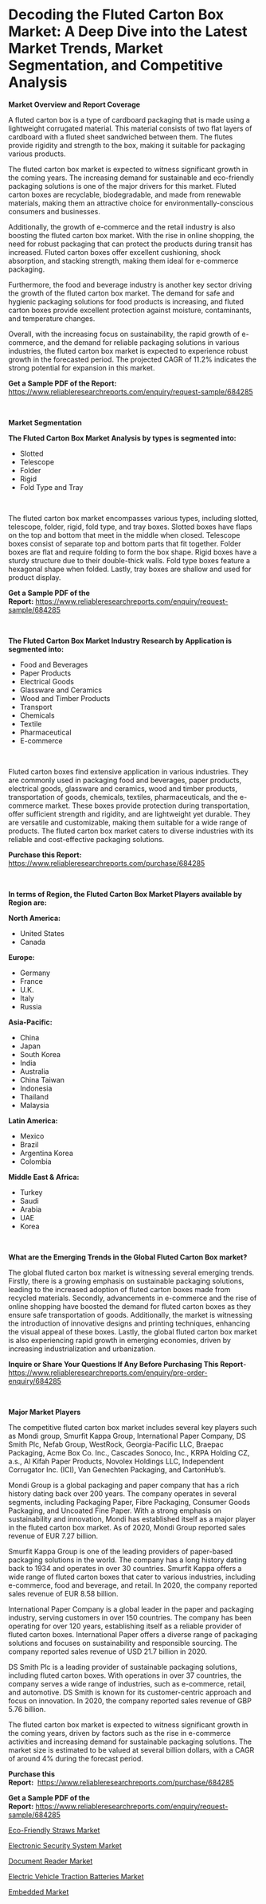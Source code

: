 <p><h1>Decoding the Fluted Carton Box Market: A Deep Dive into the Latest Market Trends, Market Segmentation, and Competitive Analysis</h1></p><p><strong>Market Overview and Report Coverage</strong></p>
<p><p>A fluted carton box is a type of cardboard packaging that is made using a lightweight corrugated material. This material consists of two flat layers of cardboard with a fluted sheet sandwiched between them. The flutes provide rigidity and strength to the box, making it suitable for packaging various products.</p><p>The fluted carton box market is expected to witness significant growth in the coming years. The increasing demand for sustainable and eco-friendly packaging solutions is one of the major drivers for this market. Fluted carton boxes are recyclable, biodegradable, and made from renewable materials, making them an attractive choice for environmentally-conscious consumers and businesses.</p><p>Additionally, the growth of e-commerce and the retail industry is also boosting the fluted carton box market. With the rise in online shopping, the need for robust packaging that can protect the products during transit has increased. Fluted carton boxes offer excellent cushioning, shock absorption, and stacking strength, making them ideal for e-commerce packaging.</p><p>Furthermore, the food and beverage industry is another key sector driving the growth of the fluted carton box market. The demand for safe and hygienic packaging solutions for food products is increasing, and fluted carton boxes provide excellent protection against moisture, contaminants, and temperature changes.</p><p>Overall, with the increasing focus on sustainability, the rapid growth of e-commerce, and the demand for reliable packaging solutions in various industries, the fluted carton box market is expected to experience robust growth in the forecasted period. The projected CAGR of 11.2% indicates the strong potential for expansion in this market.</p></p>
<p><strong>Get a Sample PDF of the Report:</strong> <a href="https://www.reliableresearchreports.com/enquiry/request-sample/684285">https://www.reliableresearchreports.com/enquiry/request-sample/684285</a></p>
<p>&nbsp;</p>
<p><strong>Market Segmentation</strong></p>
<p><strong>The Fluted Carton Box Market Analysis by types is segmented into:</strong></p>
<p><ul><li>Slotted</li><li>Telescope</li><li>Folder</li><li>Rigid</li><li>Fold Type and Tray</li></ul></p>
<p>&nbsp;</p>
<p><p>The fluted carton box market encompasses various types, including slotted, telescope, folder, rigid, fold type, and tray boxes. Slotted boxes have flaps on the top and bottom that meet in the middle when closed. Telescope boxes consist of separate top and bottom parts that fit together. Folder boxes are flat and require folding to form the box shape. Rigid boxes have a sturdy structure due to their double-thick walls. Fold type boxes feature a hexagonal shape when folded. Lastly, tray boxes are shallow and used for product display.</p></p>
<p><strong>Get a Sample PDF of the Report:</strong>&nbsp;<a href="https://www.reliableresearchreports.com/enquiry/request-sample/684285">https://www.reliableresearchreports.com/enquiry/request-sample/684285</a></p>
<p>&nbsp;</p>
<p><strong>The Fluted Carton Box Market Industry Research by Application is segmented into:</strong></p>
<p><ul><li>Food and Beverages</li><li>Paper Products</li><li>Electrical Goods</li><li>Glassware and Ceramics</li><li>Wood and Timber Products</li><li>Transport</li><li>Chemicals</li><li>Textile</li><li>Pharmaceutical</li><li>E-commerce</li></ul></p>
<p>&nbsp;</p>
<p><p>Fluted carton boxes find extensive application in various industries. They are commonly used in packaging food and beverages, paper products, electrical goods, glassware and ceramics, wood and timber products, transportation of goods, chemicals, textiles, pharmaceuticals, and the e-commerce market. These boxes provide protection during transportation, offer sufficient strength and rigidity, and are lightweight yet durable. They are versatile and customizable, making them suitable for a wide range of products. The fluted carton box market caters to diverse industries with its reliable and cost-effective packaging solutions.</p></p>
<p><strong>Purchase this Report:</strong>&nbsp; <a href="https://www.reliableresearchreports.com/purchase/684285">https://www.reliableresearchreports.com/purchase/684285</a></p>
<p>&nbsp;</p>
<p><strong>In terms of Region, the Fluted Carton Box Market Players available by Region are:</strong></p>
<p>
    <p> <strong> North America: </strong>
        <ul>
            <li>United States</li>
            <li>Canada</li>
        </ul>
        </p> 
    <p> <strong> Europe: </strong>
        <ul>
            <li>Germany</li>
            <li>France</li>
            <li>U.K.</li>
            <li>Italy</li>
            <li>Russia</li>
        </ul>
        </p> 
    <p> <strong> Asia-Pacific: </strong>
        <ul>
            <li>China</li>
            <li>Japan</li>
            <li>South Korea</li>
            <li>India</li>
            <li>Australia</li>
            <li>China Taiwan</li>
            <li>Indonesia</li>
            <li>Thailand</li>
            <li>Malaysia</li>
        </ul>
        </p> 
    <p> <strong> Latin America: </strong>
        <ul>
            <li>Mexico</li>
            <li>Brazil</li>
            <li>Argentina Korea</li>
            <li>Colombia</li>
        </ul>
        </p> 
    <p> <strong> Middle East & Africa: </strong>
        <ul>
            <li>Turkey</li>
            <li>Saudi</li>
            <li>Arabia</li>
            <li>UAE</li>
            <li>Korea</li>
        </ul>
    </p>
    </p>
<p>&nbsp;</p>
<p><strong>What are the Emerging Trends in the Global Fluted Carton Box market?</strong></p>
<p><p>The global fluted carton box market is witnessing several emerging trends. Firstly, there is a growing emphasis on sustainable packaging solutions, leading to the increased adoption of fluted carton boxes made from recycled materials. Secondly, advancements in e-commerce and the rise of online shopping have boosted the demand for fluted carton boxes as they ensure safe transportation of goods. Additionally, the market is witnessing the introduction of innovative designs and printing techniques, enhancing the visual appeal of these boxes. Lastly, the global fluted carton box market is also experiencing rapid growth in emerging economies, driven by increasing industrialization and urbanization.</p></p>
<p><strong>Inquire or Share Your Questions If Any Before Purchasing This Report</strong>- <a href="https://www.reliableresearchreports.com/enquiry/pre-order-enquiry/684285">https://www.reliableresearchreports.com/enquiry/pre-order-enquiry/684285</a></p>
<p>&nbsp;</p>
<p><strong>Major Market Players</strong></p>
<p><p>The competitive fluted carton box market includes several key players such as Mondi group, Smurfit Kappa Group, International Paper Company, DS Smith Plc, Nefab Group, WestRock, Georgia-Pacific LLC, Braepac Packaging, Acme Box Co. Inc., Cascades Sonoco, Inc., KRPA Holding CZ, a.s., Al Kifah Paper Products, Novolex Holdings LLC, Independent Corrugator Inc. (ICI), Van Genechten Packaging, and CartonHub’s. </p><p>Mondi Group is a global packaging and paper company that has a rich history dating back over 200 years. The company operates in several segments, including Packaging Paper, Fibre Packaging, Consumer Goods Packaging, and Uncoated Fine Paper. With a strong emphasis on sustainability and innovation, Mondi has established itself as a major player in the fluted carton box market. As of 2020, Mondi Group reported sales revenue of EUR 7.27 billion.</p><p>Smurfit Kappa Group is one of the leading providers of paper-based packaging solutions in the world. The company has a long history dating back to 1934 and operates in over 30 countries. Smurfit Kappa offers a wide range of fluted carton boxes that cater to various industries, including e-commerce, food and beverage, and retail. In 2020, the company reported sales revenue of EUR 8.58 billion.</p><p>International Paper Company is a global leader in the paper and packaging industry, serving customers in over 150 countries. The company has been operating for over 120 years, establishing itself as a reliable provider of fluted carton boxes. International Paper offers a diverse range of packaging solutions and focuses on sustainability and responsible sourcing. The company reported sales revenue of USD 21.7 billion in 2020.</p><p>DS Smith Plc is a leading provider of sustainable packaging solutions, including fluted carton boxes. With operations in over 37 countries, the company serves a wide range of industries, such as e-commerce, retail, and automotive. DS Smith is known for its customer-centric approach and focus on innovation. In 2020, the company reported sales revenue of GBP 5.76 billion.</p><p>The fluted carton box market is expected to witness significant growth in the coming years, driven by factors such as the rise in e-commerce activities and increasing demand for sustainable packaging solutions. The market size is estimated to be valued at several billion dollars, with a CAGR of around 4% during the forecast period.</p></p>
<p><strong>Purchase this Report:</strong>&nbsp;&nbsp;<a href="https://www.reliableresearchreports.com/purchase/684285">https://www.reliableresearchreports.com/purchase/684285</a></p>
<p></p>
<p><strong>Get a Sample PDF of the Report:</strong>&nbsp;<a href="https://www.reliableresearchreports.com/enquiry/request-sample/684285">https://www.reliableresearchreports.com/enquiry/request-sample/684285</a></p>
<p><p><a href="https://medium.com/@alethaebert2013/eco-friendly-straws-market-analysis-and-sze-forecasted-for-period-from-2023-to-2030-263b51adb78e">Eco-Friendly Straws Market</a></p><p><a href="https://medium.com/@germanwolff65/electronic-security-system-market-size-reveals-the-best-marketing-channels-in-global-industry-cf54d4defc1d">Electronic Security System Market</a></p><p><a href="https://medium.com/@verlielesch1927/document-reader-market-insights-into-market-cagr-market-trends-and-growth-strategies-69e6fd5962c4">Document Reader Market</a></p><p><a href="https://medium.com/@cruzdamore75/electric-vehicle-traction-batteries-market-analysis-its-cagr-market-segmentation-and-global-88173aa26c98">Electric Vehicle Traction Batteries Market</a></p><p><a href="https://medium.com/@karleeprice82/embedded-market-analysis-its-cagr-market-segmentation-and-global-industry-overview-608a4edd0e29">Embedded Market</a></p></p>